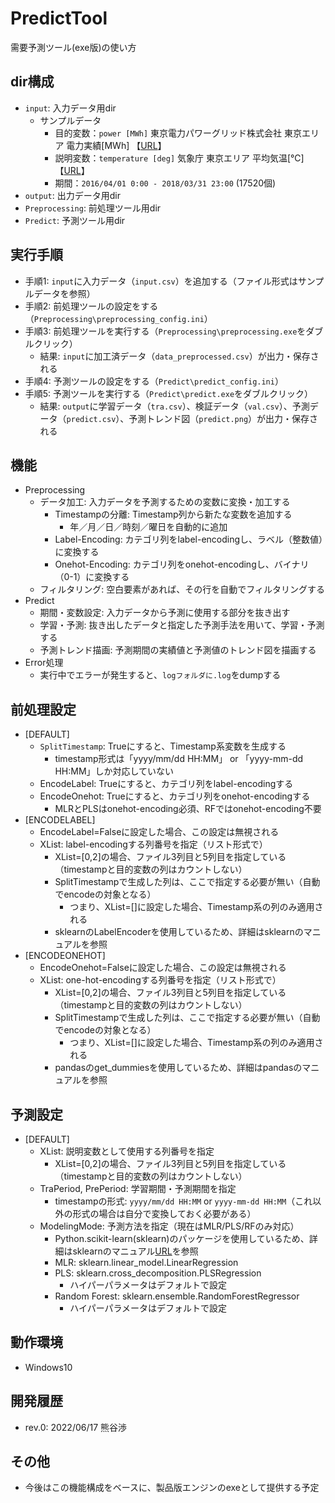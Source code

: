 # PredictTool
需要予測ツール(exe版)の使い方

## dir構成
- ``input``: 入力データ用dir
    - サンプルデータ
        - 目的変数：``power [MWh]`` 東京電力パワーグリッド株式会社 東京エリア 電力実績[MWh] 【[URL][URL1]】
        - 説明変数：``temperature [deg]`` 気象庁 東京エリア 平均気温[℃] 【[URL][URL2]】
        - 期間：``2016/04/01 0:00 - 2018/03/31 23:00`` (17520個)
- ``output``: 出力データ用dir
- ``Preprocessing``: 前処理ツール用dir
- ``Predict``: 予測ツール用dir

## 実行手順
- 手順1: ``input``に入力データ（``input.csv``）を追加する（ファイル形式はサンプルデータを参照）
- 手順2: 前処理ツールの設定をする（``Preprocessing\preprocessing_config.ini``）
- 手順3: 前処理ツールを実行する（``Preprocessing\preprocessing.exe``をダブルクリック）
    - 結果: ``input``に加工済データ（``data_preprocessed.csv``）が出力・保存される
- 手順4: 予測ツールの設定をする（``Predict\predict_config.ini``）
- 手順5: 予測ツールを実行する（``Predict\predict.exe``をダブルクリック）
    - 結果: ``output``に学習データ（``tra.csv``）、検証データ（``val.csv``）、予測データ（``predict.csv``）、予測トレンド図（``predict.png``）が出力・保存される

## 機能
- Preprocessing
    - データ加工: 入力データを予測するための変数に変換・加工する
        - Timestampの分離: Timestamp列から新たな変数を追加する
            - 年／月／日／時刻／曜日を自動的に追加
        - Label-Encoding: カテゴリ列をlabel-encodingし、ラベル（整数値）に変換する
        - Onehot-Encoding: カテゴリ列をonehot-encodingし、バイナリ（0-1）に変換する
    - フィルタリング: 空白要素があれば、その行を自動でフィルタリングする
- Predict
    - 期間・変数設定: 入力データから予測に使用する部分を抜き出す
    - 学習・予測: 抜き出したデータと指定した予測手法を用いて、学習・予測する
    - 予測トレンド描画: 予測期間の実績値と予測値のトレンド図を描画する
- Error処理
    - 実行中でエラーが発生すると、``logフォルダに.log``をdumpする

## 前処理設定
- [DEFAULT]
    - ``SplitTimestamp``: Trueにすると、Timestamp系変数を生成する
        - timestamp形式は「yyyy/mm/dd HH:MM」 or 「yyyy-mm-dd HH:MM」しか対応していない
    - EncodeLabel: Trueにすると、カテゴリ列をlabel-encodingする
    - EncodeOnehot: Trueにすると、カテゴリ列をonehot-encodingする
        - MLRとPLSはonehot-encoding必須、RFではonehot-encoding不要
- [ENCODELABEL]
    - EncodeLabel=Falseに設定した場合、この設定は無視される
    - XList: label-encodingする列番号を指定（リスト形式で）
        - XList=[0,2]の場合、ファイル3列目と5列目を指定している（timestampと目的変数の列はカウントしない）
        - SplitTimestampで生成した列は、ここで指定する必要が無い（自動でencodeの対象となる）
            - つまり、XList=[]に設定した場合、Timestamp系の列のみ適用される
        - sklearnのLabelEncoderを使用しているため、詳細はsklearnのマニュアルを参照
- [ENCODEONEHOT]
    - EncodeOnehot=Falseに設定した場合、この設定は無視される
    - XList: one-hot-encodingする列番号を指定（リスト形式で）
        - XList=[0,2]の場合、ファイル3列目と5列目を指定している（timestampと目的変数の列はカウントしない）
        - SplitTimestampで生成した列は、ここで指定する必要が無い（自動でencodeの対象となる）
            - つまり、XList=[]に設定した場合、Timestamp系の列のみ適用される
        - pandasのget_dummiesを使用しているため、詳細はpandasのマニュアルを参照

## 予測設定
- [DEFAULT]
    - XList: 説明変数として使用する列番号を指定
        - XList=[0,2]の場合、ファイル3列目と5列目を指定している（timestampと目的変数の列はカウントしない）
    - TraPeriod, PrePeriod: 学習期間・予測期間を指定
        - timestampの形式: ``yyyy/mm/dd HH:MM`` or ``yyyy-mm-dd HH:MM``（これ以外の形式の場合は自分で変換しておく必要がある）
    - ModelingMode: 予測方法を指定（現在はMLR/PLS/RFのみ対応）
        - Python.scikit-learn(sklearn)のパッケージを使用しているため、詳細はsklearnのマニュアル[URL][URL3]を参照
        - MLR: sklearn.linear_model.LinearRegression
        - PLS: sklearn.cross_decomposition.PLSRegression
            - ハイパーパラメータはデフォルトで設定
        - Random Forest: sklearn.ensemble.RandomForestRegressor
            - ハイパーパラメータはデフォルトで設定

## 動作環境
- Windows10

## 開発履歴
- rev.0: 2022/06/17 熊谷渉

## その他
- 今後はこの機能構成をベースに、製品版エンジンのexeとして提供する予定


[URL1]: <https://www.tepco.co.jp/forecast/html/download-j.html>
[URL2]: <https://www.data.jma.go.jp/gmd/risk/obsdl/index.php>
[URL3]: <https://scikit-learn.org/stable/index.html>
